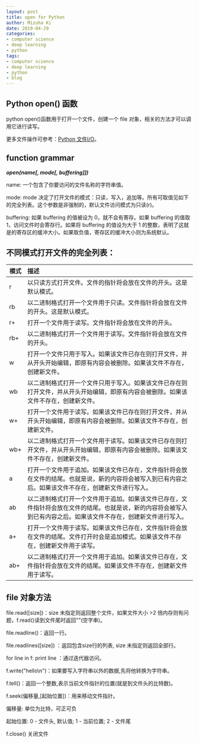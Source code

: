```yaml
---
layout: post
title: open for Python
author: Mizuha Ki
date: 2019-04-29
categories:
- computer science
- deep learning
- python
tags:
- computer science
- deep learning
- python
- blog
---
```


## Python open() 函数
python open()函数用于打开一个文件，创建一个 file 对象，相关的方法才可以调用它进行读写。

更多文件操作可参考：[Python 文件I/O](https://www.runoob.com/python/python-files-io.html)。

## function grammar
***open(name[, mode[, buffering]])***

name: 一个包含了你要访问的文件名称的字符串值。

mode: mode 决定了打开文件的模式：只读，写入，追加等。所有可取值见如下的完全列表。这个参数是非强制的，默认文件访问模式为只读(r)。

buffering: 如果 buffering 的值被设为 0，就不会有寄存。如果 buffering 的值取 1，访问文件时会寄存行。如果将 buffering 的值设为大于 1 的整数，表明了这就是的寄存区的缓冲大小。如果取负值，寄存区的缓冲大小则为系统默认。

## 不同模式打开文件的完全列表：
模式 | 描述 
-------------- | :---------- 
r | 以只读方式打开文件。文件的指针将会放在文件的开头。这是默认模式。
rb | 以二进制格式打开一个文件用于只读。文件指针将会放在文件的开头。这是默认模式。
r+ | 打开一个文件用于读写。文件指针将会放在文件的开头。
rb+ | 以二进制格式打开一个文件用于读写。文件指针将会放在文件的开头。
w | 打开一个文件只用于写入。如果该文件已存在则打开文件，并从开头开始编辑，即原有内容会被删除。如果该文件不存在，创建新文件。
wb | 以二进制格式打开一个文件只用于写入。如果该文件已存在则打开文件，并从开头开始编辑，即原有内容会被删除。如果该文件不存在，创建新文件。
w+ | 打开一个文件用于读写。如果该文件已存在则打开文件，并从开头开始编辑，即原有内容会被删除。如果该文件不存在，创建新文件。
wb+ | 以二进制格式打开一个文件用于读写。如果该文件已存在则打开文件，并从开头开始编辑，即原有内容会被删除。如果该文件不存在，创建新文件。
a | 打开一个文件用于追加。如果该文件已存在，文件指针将会放在文件的结尾。也就是说，新的内容将会被写入到已有内容之后。如果该文件不存在，创建新文件进行写入。
ab | 以二进制格式打开一个文件用于追加。如果该文件已存在，文件指针将会放在文件的结尾。也就是说，新的内容将会被写入到已有内容之后。如果该文件不存在，创建新文件进行写入。
a+ | 打开一个文件用于读写。如果该文件已存在，文件指针将会放在文件的结尾。文件打开时会是追加模式。如果该文件不存在，创建新文件用于读写。
ab+ | 以二进制格式打开一个文件用于追加。如果该文件已存在，文件指针将会放在文件的结尾。如果该文件不存在，创建新文件用于读写。

## file 对象方法
file.read([size])：size 未指定则返回整个文件，如果文件大小 >2 倍内存则有问题，f.read()读到文件尾时返回""(空字串)。

file.readline()：返回一行。

file.readlines([size]) ：返回包含size行的列表, size 未指定则返回全部行。

for line in f: print line ：通过迭代器访问。

f.write("hello\n")：如果要写入字符串以外的数据,先将他转换为字符串。

f.tell()：返回一个整数,表示当前文件指针的位置(就是到文件头的比特数)。

f.seek(偏移量,[起始位置])：用来移动文件指针。

偏移量: 单位为比特，可正可负

起始位置: 0 - 文件头, 默认值; 1 - 当前位置; 2 - 文件尾

f.close() 关闭文件